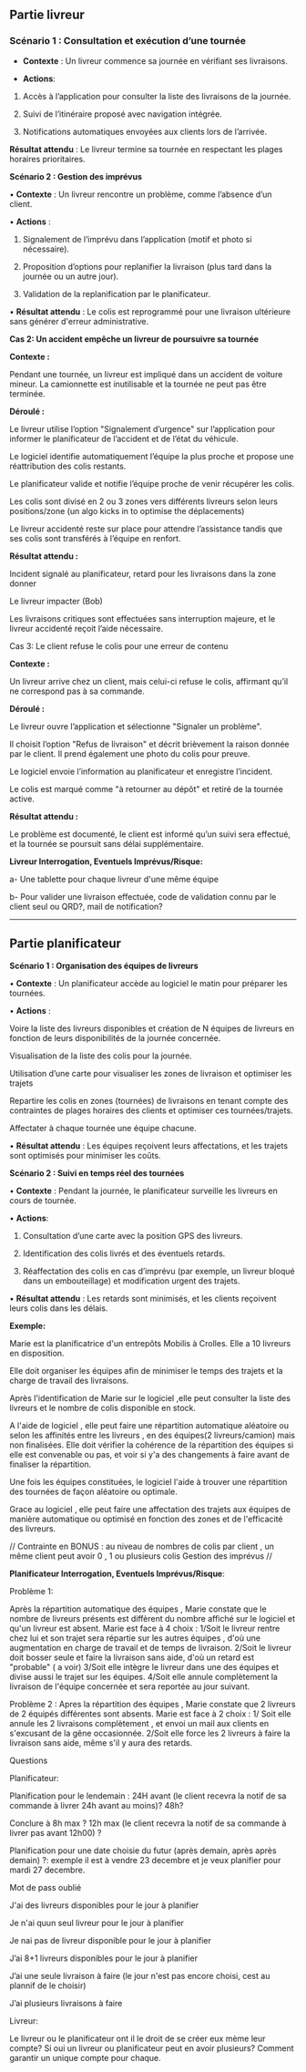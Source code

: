 ## Partie livreur 

### Scénario 1 : Consultation et exécution d’une tournée 

-  **Contexte** : Un livreur commence sa journée en vérifiant ses livraisons. 

-  **Actions**: 

1. Accès à l’application pour consulter la liste des livraisons de la journée. 

2. Suivi de l’itinéraire proposé avec navigation intégrée. 

3. Notifications automatiques envoyées aux clients lors de l’arrivée. 

**Résultat attendu** : Le livreur termine sa tournée en respectant les plages horaires prioritaires. 

 
 

**Scénario 2 : Gestion des imprévus** 

• **Contexte** : Un livreur rencontre un problème, comme l’absence d’un client. 

• **Actions** : 

1. Signalement de l’imprévu dans l’application (motif et photo si nécessaire). 

2. Proposition d’options pour replanifier la livraison (plus tard dans la journée ou un autre jour). 

3. Validation de la replanification par le planificateur. 

• **Résultat attendu** : Le colis est reprogrammé pour une livraison ultérieure sans générer d'erreur administrative. 

 

 

**Cas 2: Un accident empêche un livreur de poursuivre sa tournée** 

**Contexte :** 

Pendant une tournée, un livreur est impliqué dans un accident de voiture mineur. La camionnette est inutilisable et la tournée ne peut pas être terminée. 

**Déroulé :** 

Le livreur utilise l’option "Signalement d’urgence" sur l’application pour informer le planificateur de l’accident et de l’état du véhicule. 

Le logiciel identifie automatiquement l’équipe la plus proche et propose une réattribution des colis restants. 

Le planificateur valide et notifie l’équipe proche de venir récupérer les colis. 

Les colis sont divisé en 2 ou 3 zones vers différents livreurs selon leurs positions/zone (un algo kicks in to optimise the déplacements) 

Le livreur accidenté reste sur place pour attendre l’assistance tandis que ses colis sont transférés à l’équipe en renfort. 

**Résultat attendu :** 

Incident signalé au planificateur, retard pour les livraisons dans la zone donner 

Le livreur impacter (Bob)  

Les livraisons critiques sont effectuées sans interruption majeure, et le livreur accidenté reçoit l’aide nécessaire. 

 

Cas 3: Le client refuse le colis pour une erreur de contenu 

**Contexte :** 

Un livreur arrive chez un client, mais celui-ci refuse le colis, affirmant qu’il ne correspond pas à sa commande. 

**Déroulé :** 

Le livreur ouvre l’application et sélectionne "Signaler un problème". 

Il choisit l’option "Refus de livraison" et décrit brièvement la raison donnée par le client. Il prend également une photo du colis pour preuve. 

Le logiciel envoie l’information au planificateur et enregistre l’incident. 

Le colis est marqué comme "à retourner au dépôt" et retiré de la tournée active. 

 

**Résultat attendu :** 

Le problème est documenté, le client est informé qu’un suivi sera effectué, et la tournée se poursuit sans délai supplémentaire. 

 

 

**Livreur Interrogation, Eventuels Imprévus/Risque:** 
 

a- Une tablette pour chaque livreur d'une même équipe 

b- Pour valider une livraison effectuée, code de validation connu par le client seul ou QRD?, mail de notification? 

--------------------------------------------------------------------------------------------------------------------- 

 

 

## Partie planificateur 

**Scénario 1 : Organisation des équipes de livreurs** 

• **Contexte** : Un planificateur accède au logiciel le matin pour préparer les tournées. 

• **Actions** : 

Voire la liste des livreurs disponibles et création de N équipes de livreurs en fonction de leurs disponibilités de la journée concernée.  

Visualisation de la liste des colis pour la journée.  

Utilisation d’une carte pour visualiser les zones de livraison et optimiser les trajets  

Repartire les colis en zones (tournées) de livraisons en tenant compte des contraintes de plages horaires des clients et optimiser ces tournées/trajets.  

 Affectater à chaque tournée une équipe chacune.  

• **Résultat attendu** : Les équipes reçoivent leurs affectations, et les trajets sont optimisés pour minimiser les coûts. 

 

 

**Scénario 2 : Suivi en temps réel des tournées** 

• **Contexte** : Pendant la journée, le planificateur surveille les livreurs en cours de tournée. 

• **Actions**: 

1. Consultation d’une carte avec la position GPS des livreurs. 

2. Identification des colis livrés et des éventuels retards. 

3. Réaffectation des colis en cas d’imprévu (par exemple, un livreur bloqué dans un embouteillage) et modification urgent des trajets. 

• **Résultat attendu** : Les retards sont minimisés, et les clients reçoivent leurs colis dans les délais. 

 

 

**Exemple:** 

Marie est la planificatrice d'un entrepôts Mobilis à Crolles. 
Elle a 10 livreurs en disposition. 
 
Elle doit organiser les équipes afin de minimiser le temps des trajets et la charge de travail des livraisons. 
 
Après l'identification de Marie sur le logiciel ,elle peut consulter la liste des livreurs et le nombre de colis disponible en stock. 
 
A l'aide de logiciel , elle peut faire une répartition automatique aléatoire ou selon les affinités entre les livreurs , en des équipes(2 livreurs/camion) mais non finalisées. 
Elle doit vérifier la cohérence de la répartition des équipes si elle est convenable ou pas, et voir si y'a des changements à faire avant de finaliser la répartition.   
 
Une fois les équipes constituées, le logiciel l'aide à trouver une répartition des tournées de façon aléatoire ou optimale.  
 
Grace  au logiciel , elle peut faire une affectation des trajets aux équipes de manière automatique ou optimisé en fonction des zones et de l'efficacité des livreurs. 
 
// Contrainte en BONUS : au niveau de nombres de colis par client , un même client peut avoir 0 , 1 ou plusieurs colis 
Gestion des imprévus // 

 

**Planificateur Interrogation, Eventuels Imprévus/Risque**: 

 

 Problème 1: 

Après la répartition automatique des équipes , Marie constate que le nombre de livreurs présents est diffèrent du nombre affiché sur le logiciel et qu'un livreur est absent. 
Marie est face à 4 choix : 
1/Soit le livreur rentre chez lui et son trajet sera répartie sur les autres équipes , d'où une augmentation en charge de travail et de temps de livraison. 
2/Soit le livreur doit bosser seule et faire la livraison sans aide, d'où un retard est "probable" ( a voir) 
3/Soit elle intègre le livreur dans une des équipes et divise aussi le trajet sur les équipes. 
4/Soit elle annule complètement la livraison de l'équipe concernée et sera reportée au jour suivant. 
 
Problème 2 : 
Apres la répartition des équipes , Marie constate que 2 livreurs de 2 équipés différentes sont absents. 
Marie est face à 2 choix : 
1/ Soit elle annule les 2 livraisons complètement , et envoi un mail aux clients en s'excusant de la gêne occasionnée. 
2/Soit elle force les 2 livreurs à faire la livraison sans aide, même s'il y aura des retards. 
 
 

 
 
 


Questions 

Planificateur: 

 

Planification pour le lendemain : 24H avant  (le client recevra la notif de sa commande à livrer 24h avant au moins)? 48h?  

Conclure à 8h max ?     12h max (le client recevra la notif de sa commande à livrer pas avant 12h00) ? 

Planification pour une date choisie du futur (après demain, après après demain) ?: exemple il est à vendre 23 decembre et je veux planifier pour mardi 27 decembre. 

Mot de pass oublié 

J'ai des livreurs disponibles pour le jour à planifier 

Je n'ai quun seul livreur pour le jour à planifier 

Je nai pas de livreur disponible pour le jour à planifier 

J’ai 8+1 livreurs disponibles pour le jour à planifier 

  

J’ai une seule livraison à faire (le jour n'est pas encore choisi, cest au plannif de le choisir) 

J’ai plusieurs livraisons à faire 

 

 

Livreur: 

Le livreur ou le planificateur ont il le droit de se créer eux mème leur compte? Si oui un livreur ou planificateur peut en  avoir plusieurs? Comment garantir un unique compte pour chaque. 

 
